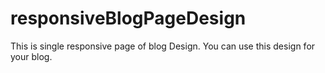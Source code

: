 # responsiveBlogPageDesign
This is single responsive page of blog Design.
You can use this design for your blog.

